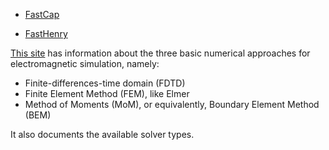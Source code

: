 - [FastCap](https://github.com/ediloren/FastCap2)
* [FastHenry](https://github.com/ediloren/FastHenry2)

[This site](https://www.matecdev.com/posts/differences-fdtd-fem-mom.html) has information about the three basic numerical approaches for electromagnetic simulation, namely:

* Finite-differences-time domain (FDTD)
* Finite Element Method (FEM), like Elmer
* Method of Moments (MoM), or equivalently, Boundary Element Method (BEM)

It also documents the available solver types.